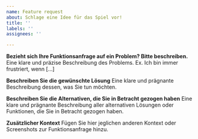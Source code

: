 ```yaml
---
name: Feature request
about: Schlage eine Idee für das Spiel vor!
title: ''
labels: ''
assignees: ''

---
```


**Bezieht sich Ihre Funktionsanfrage auf ein Problem? Bitte beschreiben.**
Eine klare und präzise Beschreibung des Problems. Ex. Ich bin immer frustriert, wenn [...]

**Beschreiben Sie die gewünschte Lösung**
Eine klare und prägnante Beschreibung dessen, was Sie tun möchten.

**Beschreiben Sie die Alternativen, die Sie in Betracht gezogen haben**
Eine klare und prägnante Beschreibung aller alternativen Lösungen oder Funktionen, die Sie in Betracht gezogen haben.

**Zusätzlicher Kontext**
Fügen Sie hier jeglichen anderen Kontext oder Screenshots zur Funktionsanfrage hinzu.
